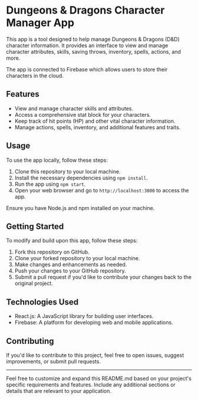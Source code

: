 # Dungeons & Dragons Character Manager App

This app is a tool designed to help manage Dungeons & Dragons (D&D) character information. It provides an interface to view and manage character attributes, skills, saving throws, inventory, spells, actions, and more.

The app is connected to Firebase which allows users to store their characters in the cloud.

## Features

- View and manage character skills and attributes.
- Access a comprehensive stat block for your characters.
- Keep track of hit points (HP) and other vital character information.
- Manage actions, spells, inventory, and additional features and traits.

## Usage

To use the app locally, follow these steps:

1. Clone this repository to your local machine.
2. Install the necessary dependencies using `npm install`.
3. Run the app using `npm start`.
4. Open your web browser and go to `http://localhost:3000` to access the app.

Ensure you have Node.js and npm installed on your machine.

## Getting Started

To modify and build upon this app, follow these steps:

1. Fork this repository on GitHub.
2. Clone your forked repository to your local machine.
3. Make changes and enhancements as needed.
4. Push your changes to your GitHub repository.
5. Submit a pull request if you'd like to contribute your changes back to the original project.

## Technologies Used

- React.js: A JavaScript library for building user interfaces.
- Firebase: A platform for developing web and mobile applications.

## Contributing

If you'd like to contribute to this project, feel free to open issues, suggest improvements, or submit pull requests.

---

Feel free to customize and expand this README.md based on your project's specific requirements and features. Include any additional sections or details that are relevant to your application.
